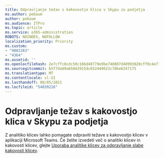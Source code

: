 ```yaml
---
title: Odpravljanje težav s kakovostjo klica v Skypu za podjetja
ms.author: pebaum
author: pebaum
ms.audience: ITPro
ms.topic: article
ms.service: o365-administration
ROBOTS: NOINDEX, NOFOLLOW
localization_priority: Priority
ms.custom:
- "9002263"
- "4364"
ms.assetid: ''
ms.openlocfilehash: 2e7c7fc8cdc50c186d48779e9be740807d40993020cff9c4e7794ceaf1f81443
ms.sourcegitcommit: b5f7da89a650d2915dc652449623c78be6247175
ms.translationtype: MT
ms.contentlocale: sl-SI
ms.lasthandoff: 08/05/2021
ms.locfileid: "54039226"
---
```

# <a name="troubleshoot-skype-for-business-call-quality"></a>Odpravljanje težav s kakovostjo klica v Skypu za podjetja

Z analitiko klicev lahko pomagate odpraviti težave s kakovostjo klicev v aplikaciji Microsoft Teams. Če želite izvedeti več o analitiki klicev in kakovosti klicev, glejte [Uporaba analitike klicev za odpravljanje slabe kakovosti klicev](https://docs.microsoft.com/MicrosoftTeams/use-call-analytics-to-troubleshoot-poor-call-quality).
